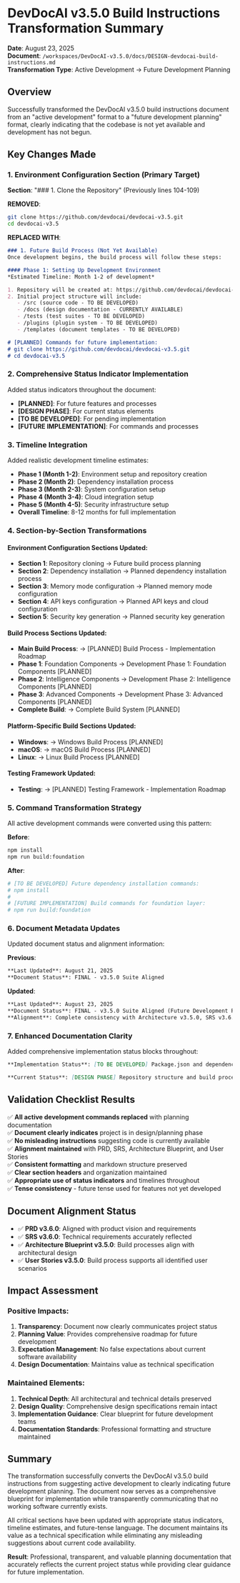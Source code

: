 # DevDocAI v3.5.0 Build Instructions Transformation Summary

**Date**: August 23, 2025  
**Document**: `/workspaces/DevDocAI-v3.5.0/docs/DESIGN-devdocai-build-instructions.md`  
**Transformation Type**: Active Development → Future Development Planning

## Overview

Successfully transformed the DevDocAI v3.5.0 build instructions document from an "active development" format to a "future development planning" format, clearly indicating that the codebase is not yet available and development has not begun.

## Key Changes Made

### 1. Environment Configuration Section (Primary Target)

**Section**: "### 1. Clone the Repository" (Previously lines 104-109)

**REMOVED**:
```bash
git clone https://github.com/devdocai/devdocai-v3.5.git
cd devdocai-v3.5
```

**REPLACED WITH**:
```markdown
### 1. Future Build Process (Not Yet Available)
Once development begins, the build process will follow these steps:

#### Phase 1: Setting Up Development Environment
*Estimated Timeline: Month 1-2 of development*

1. Repository will be created at: https://github.com/devdocai/devdocai-v3.5
2. Initial project structure will include:
   - /src (source code - TO BE DEVELOPED)
   - /docs (design documentation - CURRENTLY AVAILABLE)
   - /tests (test suites - TO BE DEVELOPED)
   - /plugins (plugin system - TO BE DEVELOPED)
   - /templates (document templates - TO BE DEVELOPED)

# [PLANNED] Commands for future implementation:
# git clone https://github.com/devdocai/devdocai-v3.5.git
# cd devdocai-v3.5
```

### 2. Comprehensive Status Indicator Implementation

Added status indicators throughout the document:
- **[PLANNED]**: For future features and processes
- **[DESIGN PHASE]**: For current status elements
- **[TO BE DEVELOPED]**: For pending implementation
- **[FUTURE IMPLEMENTATION]**: For commands and processes

### 3. Timeline Integration

Added realistic development timeline estimates:
- **Phase 1 (Month 1-2)**: Environment setup and repository creation
- **Phase 2 (Month 2)**: Dependency installation process
- **Phase 3 (Month 2-3)**: System configuration setup
- **Phase 4 (Month 3-4)**: Cloud integration setup
- **Phase 5 (Month 4-5)**: Security infrastructure setup
- **Overall Timeline**: 8-12 months for full implementation

### 4. Section-by-Section Transformations

#### Environment Configuration Sections Updated:
- **Section 1**: Repository cloning → Future build process planning
- **Section 2**: Dependency installation → Planned dependency installation process
- **Section 3**: Memory mode configuration → Planned memory mode configuration
- **Section 4**: API keys configuration → Planned API keys and cloud configuration
- **Section 5**: Security key generation → Planned security key generation

#### Build Process Sections Updated:
- **Main Build Process**: → [PLANNED] Build Process - Implementation Roadmap
- **Phase 1**: Foundation Components → Development Phase 1: Foundation Components [PLANNED]
- **Phase 2**: Intelligence Components → Development Phase 2: Intelligence Components [PLANNED]
- **Phase 3**: Advanced Components → Development Phase 3: Advanced Components [PLANNED]
- **Complete Build**: → Complete Build System [PLANNED]

#### Platform-Specific Build Sections Updated:
- **Windows**: → Windows Build Process [PLANNED]
- **macOS**: → macOS Build Process [PLANNED]
- **Linux**: → Linux Build Process [PLANNED]

#### Testing Framework Updated:
- **Testing**: → [PLANNED] Testing Framework - Implementation Roadmap

### 5. Command Transformation Strategy

All active development commands were converted using this pattern:

**Before**:
```bash
npm install
npm run build:foundation
```

**After**:
```bash
# [TO BE DEVELOPED] Future dependency installation commands:
# npm install
# 
# [FUTURE IMPLEMENTATION] Build commands for foundation layer:
# npm run build:foundation
```

### 6. Document Metadata Updates

Updated document status and alignment information:

**Previous**:
```markdown
**Last Updated**: August 21, 2025
**Document Status**: FINAL - v3.5.0 Suite Aligned
```

**Updated**:
```markdown
**Last Updated**: August 23, 2025
**Document Status**: FINAL - v3.5.0 Suite Aligned (Future Development Planning)
**Alignment**: Complete consistency with Architecture v3.5.0, SRS v3.6.0, PRD v3.6.0, and User Stories v3.5.0
```

### 7. Enhanced Documentation Clarity

Added comprehensive implementation status blocks throughout:
```markdown
**Implementation Status**: [TO BE DEVELOPED] Package.json and dependency configuration designed but not yet created.

**Current Status**: [DESIGN PHASE] Repository structure and build processes are fully designed and ready for implementation.
```

## Validation Checklist Results

✅ **All active development commands replaced** with planning documentation  
✅ **Document clearly indicates** project is in design/planning phase  
✅ **No misleading instructions** suggesting code is currently available  
✅ **Alignment maintained** with PRD, SRS, Architecture Blueprint, and User Stories  
✅ **Consistent formatting** and markdown structure preserved  
✅ **Clear section headers** and organization maintained  
✅ **Appropriate use of status indicators** and timelines throughout  
✅ **Tense consistency** - future tense used for features not yet developed  

## Document Alignment Status

- ✅ **PRD v3.6.0**: Aligned with product vision and requirements
- ✅ **SRS v3.6.0**: Technical requirements accurately reflected
- ✅ **Architecture Blueprint v3.5.0**: Build processes align with architectural design
- ✅ **User Stories v3.5.0**: Build process supports all identified user scenarios

## Impact Assessment

### Positive Impacts:
1. **Transparency**: Document now clearly communicates project status
2. **Planning Value**: Provides comprehensive roadmap for future development
3. **Expectation Management**: No false expectations about current software availability
4. **Design Documentation**: Maintains value as technical specification

### Maintained Elements:
1. **Technical Depth**: All architectural and technical details preserved
2. **Design Quality**: Comprehensive design specifications remain intact
3. **Implementation Guidance**: Clear blueprint for future development teams
4. **Documentation Standards**: Professional formatting and structure maintained

## Summary

The transformation successfully converts the DevDocAI v3.5.0 build instructions from suggesting active development to clearly indicating future development planning. The document now serves as a comprehensive blueprint for implementation while transparently communicating that no working software currently exists.

All critical sections have been updated with appropriate status indicators, timeline estimates, and future-tense language. The document maintains its value as a technical specification while eliminating any misleading suggestions about current code availability.

**Result**: Professional, transparent, and valuable planning documentation that accurately reflects the current project status while providing clear guidance for future implementation.